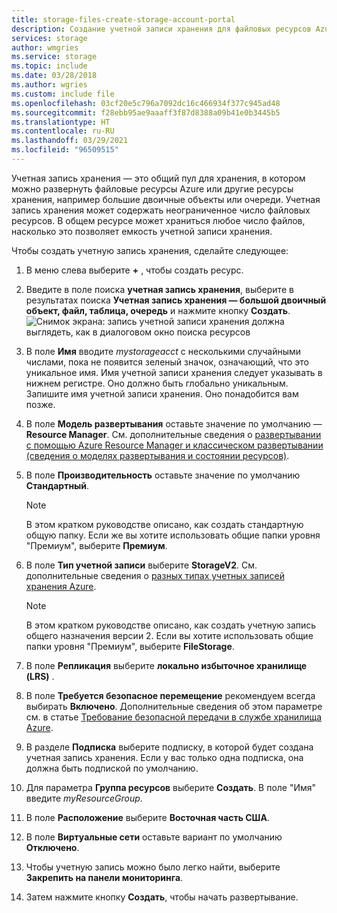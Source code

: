 ```yaml
---
title: storage-files-create-storage-account-portal
description: Создание учетной записи хранения для файловых ресурсов Azure.
services: storage
author: wmgries
ms.service: storage
ms.topic: include
ms.date: 03/28/2018
ms.author: wgries
ms.custom: include file
ms.openlocfilehash: 03cf20e5c796a7092dc16c466934f377c945ad48
ms.sourcegitcommit: f28ebb95ae9aaaff3f87d8388a09b41e0b3445b5
ms.translationtype: HT
ms.contentlocale: ru-RU
ms.lasthandoff: 03/29/2021
ms.locfileid: "96509515"
---
```

Учетная запись хранения — это общий пул для хранения, в котором можно развернуть файловые ресурсы Azure или другие ресурсы хранения, например большие двоичные объекты или очереди. Учетная запись хранения может содержать неограниченное число файловых ресурсов. В общем ресурсе может храниться любое число файлов, насколько это позволяет емкость учетной записи хранения.

Чтобы создать учетную запись хранения, сделайте следующее:

1. В меню слева выберите **+** , чтобы создать ресурс.
1. Введите в поле поиска **учетная запись хранения**, выберите в результатах поиска **Учетная запись хранения — большой двоичный объект, файл, таблица, очередь** и нажмите кнопку **Создать**.
    ![Снимок экрана: запись учетной записи хранения должна выглядеть, как в диалоговом окно поиска ресурсов](../articles/storage/files/media/storage-how-to-use-files-portal/create-storage-account-1.png)

1. В поле **Имя** вводите *mystorageacct* с несколькими случайными числами, пока не появится зеленый значок, означающий, что это уникальное имя. Имя учетной записи хранения следует указывать в нижнем регистре. Оно должно быть глобально уникальным. Запишите имя учетной записи хранения. Оно понадобится вам позже. 
1. В поле **Модель развертывания** оставьте значение по умолчанию — **Resource Manager**. См. дополнительные сведения о [развертывании с помощью Azure Resource Manager и классическом развертывании (сведения о моделях развертывания и состоянии ресурсов)](../articles/azure-resource-manager/management/deployment-models.md).
1. В поле **Производительность** оставьте значение по умолчанию **Стандартный**.
    
    > [!NOTE]
    > В этом кратком руководстве описано, как создать стандартную общую папку. Если же вы хотите использовать общие папки уровня "Премиум", выберите **Премиум**.

1. В поле **Тип учетной записи** выберите **StorageV2**. См. дополнительные сведения о [разных типах учетных записей хранения Azure](../articles/storage/common/storage-account-overview.md?toc=%2fazure%2fstorage%2ffiles%2ftoc.json).

    > [!NOTE]
    > В этом кратком руководстве описано, как создать учетную запись общего назначения версии 2. Если вы хотите использовать общие папки уровня "Премиум", выберите **FileStorage**.

1. В поле **Репликация** выберите **локально избыточное хранилище (LRS)** . 
1. В поле **Требуется безопасное перемещение** рекомендуем всегда выбирать **Включено**. Дополнительные сведения об этом параметре см. в статье [Требование безопасной передачи в службе хранилища Azure](../articles/storage/common/storage-require-secure-transfer.md?toc=%2fazure%2fstorage%2ffiles%2ftoc.json).
1. В разделе **Подписка** выберите подписку, в которой будет создана учетная запись хранения. Если у вас только одна подписка, она должна быть подпиской по умолчанию.
1. Для параметра **Группа ресурсов** выберите **Создать**. В поле "Имя" введите *myResourceGroup*.
1. В поле **Расположение** выберите **Восточная часть США**.
1. В поле **Виртуальные сети** оставьте вариант по умолчанию **Отключено**. 
1. Чтобы учетную запись можно было легко найти, выберите **Закрепить на панели мониторинга**.
1. Затем нажмите кнопку **Создать**, чтобы начать развертывание.